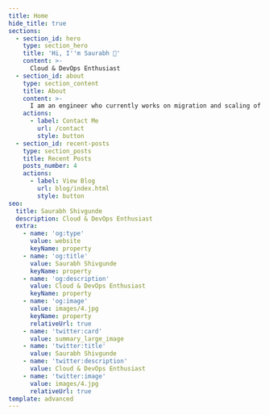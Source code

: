 ```yaml
---
title: Home
hide_title: true
sections:
  - section_id: hero
    type: section_hero
    title: 'Hi, I''m Saurabh 👋'
    content: >-
      Cloud & DevOps Enthusiast
  - section_id: about
    type: section_content
    title: About
    content: >-
      I am an engineer who currently works on migration and scaling of applications in cloud.
    actions:
      - label: Contact Me
        url: /contact
        style: button
  - section_id: recent-posts
    type: section_posts
    title: Recent Posts
    posts_number: 4
    actions:
      - label: View Blog
        url: blog/index.html
        style: button
seo:
  title: Saurabh Shivgunde
  description: Cloud & DevOps Enthusiast
  extra:
    - name: 'og:type'
      value: website
      keyName: property
    - name: 'og:title'
      value: Saurabh Shivgunde
      keyName: property
    - name: 'og:description'
      value: Cloud & DevOps Enthusiast
      keyName: property
    - name: 'og:image'
      value: images/4.jpg
      keyName: property
      relativeUrl: true
    - name: 'twitter:card'
      value: summary_large_image
    - name: 'twitter:title'
      value: Saurabh Shivgunde
    - name: 'twitter:description'
      value: Cloud & DevOps Enthusiast
    - name: 'twitter:image'
      value: images/4.jpg
      relativeUrl: true
template: advanced
---
```


